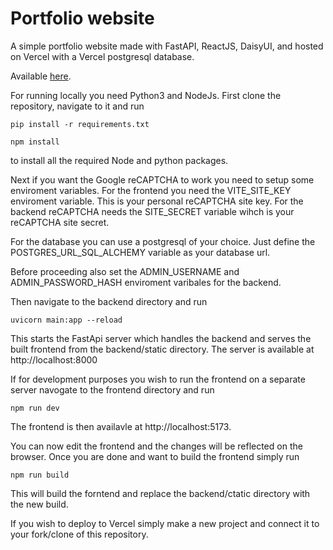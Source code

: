 # Portfolio website

A simple portfolio website made with FastAPI, ReactJS, DaisyUI, and hosted on Vercel with a Vercel postgresql database.

Available [here](https://www.jooniv.fi).

For running locally you need Python3 and NodeJs. First clone the repository, navigate to it and run

```
pip install -r requirements.txt
```

```
npm install
```

to install all the required Node and python packages. 

Next if you want the Google reCAPTCHA to work you need to setup some enviroment variables. For the frontend you need the VITE_SITE_KEY enviroment variable. This is your personal reCAPTCHA site key. For the backend reCAPTCHA needs the SITE_SECRET variable wihch is your reCAPTCHA site secret.

For the database you can use a postgresql of your choice. Just define the POSTGRES_URL_SQL_ALCHEMY variable as your database url.

Before proceeding also set the ADMIN_USERNAME and ADMIN_PASSWORD_HASH enviroment varibales for the backend.

Then navigate to the backend directory and run

```
uvicorn main:app --reload
```

This starts the FastApi server which handles the backend and serves the built frontend from the backend/static directory. The server is available at http://localhost:8000

If for development purposes you wish to run the frontend on a separate server navogate to the frontend directory and run 
```
npm run dev
```

The frontend is then availavle at http://localhost:5173.

You can now edit the frontend and the changes will be reflected on the browser. Once you are done and want to build the frontend simply run
```
npm run build
```

This will build the forntend and replace the backend/ctatic directory with the new build.

If you wish to deploy to Vercel simply make a new project and connect it to your fork/clone of this repository.